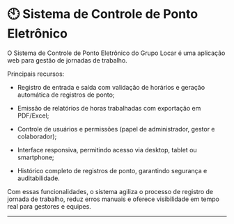 # 🕙 Sistema de Controle de Ponto Eletrônico

O Sistema de Controle de Ponto Eletrônico do Grupo Locar é uma aplicação web para gestão de jornadas de trabalho.

Principais recursos:

- Registro de entrada e saída com validação de horários e geração automática de registros de ponto;

- Emissão de relatórios de horas trabalhadas com exportação em PDF/Excel;

- Controle de usuários e permissões (papel de administrador, gestor e colaborador);

- Interface responsiva, permitindo acesso via desktop, tablet ou smartphone;

- Histórico completo de registros de ponto, garantindo segurança e auditabilidade.

Com essas funcionalidades, o sistema agiliza o processo de registro de jornada de trabalho, reduz erros manuais e oferece visibilidade em tempo real para gestores e equipes.

---
